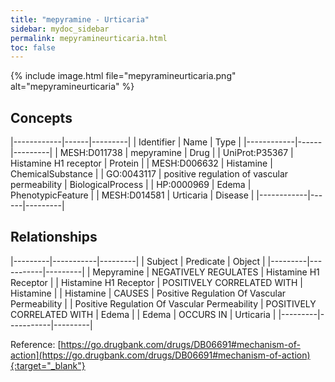 ```yaml
---
title: "mepyramine - Urticaria"
sidebar: mydoc_sidebar
permalink: mepyramineurticaria.html
toc: false 
---
```


{% include image.html file="mepyramineurticaria.png" alt="mepyramineurticaria" %}

## Concepts

|------------|------|---------|
| Identifier | Name | Type    |
|------------|------|---------|
| MESH:D011738 | mepyramine | Drug |
| UniProt:P35367 | Histamine H1 receptor | Protein |
| MESH:D006632 | Histamine | ChemicalSubstance |
| GO:0043117 | positive regulation of vascular permeability | BiologicalProcess |
| HP:0000969 | Edema | PhenotypicFeature |
| MESH:D014581 | Urticaria | Disease |
|------------|------|---------|

## Relationships

|---------|-----------|---------|
| Subject | Predicate | Object  |
|---------|-----------|---------|
| Mepyramine | NEGATIVELY REGULATES | Histamine H1 Receptor |
| Histamine H1 Receptor | POSITIVELY CORRELATED WITH | Histamine |
| Histamine | CAUSES | Positive Regulation Of Vascular Permeability |
| Positive Regulation Of Vascular Permeability | POSITIVELY CORRELATED WITH | Edema |
| Edema | OCCURS IN | Urticaria |
|---------|-----------|---------|

Reference: [https://go.drugbank.com/drugs/DB06691#mechanism-of-action](https://go.drugbank.com/drugs/DB06691#mechanism-of-action){:target="_blank"}